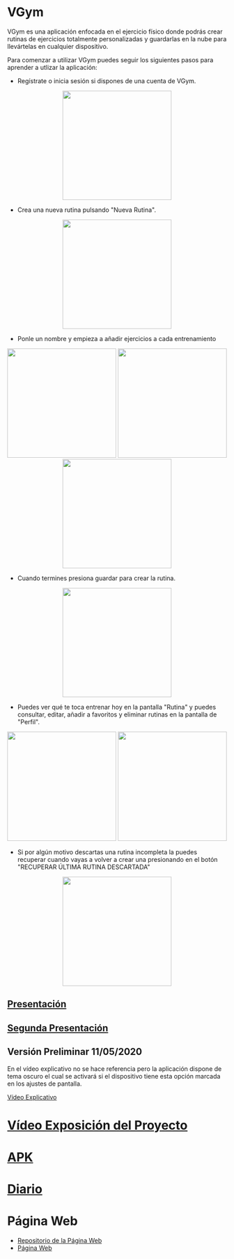 # VGym
VGym es una aplicación enfocada en el ejercicio físico donde podrás crear rutinas de ejercicios totalmente personalizadas y guardarlas en la nube para llevártelas en cualquier dispositivo.

Para comenzar a utilizar VGym puedes seguir los siguientes pasos para aprender a utlizar la aplicación:

* Regístrate o inicia sesión si dispones de una cuenta de VGym.

<p align="center">
  <img width="250" heigth="250" src="https://github.com/AlvaroCamposVega/VGym/blob/master/img/tutorial12.png">
</p>

* Crea una nueva rutina pulsando "Nueva Rutina".

<p align="center">
  <img width="250" heigth="250" src="https://github.com/AlvaroCamposVega/VGym/blob/master/img/tutorial1.png">
</p>

* Ponle un nombre y empieza a añadir ejercicios a cada entrenamiento

<p align="center">
  <img width="250" heigth="250" src="https://github.com/AlvaroCamposVega/VGym/blob/master/img/tutorial2.png">
  <img width="250" heigth="250" src="https://github.com/AlvaroCamposVega/VGym/blob/master/img/tutorial3.png">
  <img width="250" heigth="250" src="https://github.com/AlvaroCamposVega/VGym/blob/master/img/tutorial6.png">
</p>

* Cuando termines presiona guardar para crear la rutina.

<p align="center">
  <img width="250" heigth="250" src="https://github.com/AlvaroCamposVega/VGym/blob/master/img/tutorial8.png">
</p>

* Puedes ver qué te toca entrenar hoy en la pantalla "Rutina" y puedes consultar, editar, añadir a favoritos y eliminar rutinas en la pantalla de "Perfil".

<p align="center">
  <img width="250" heigth="250" src="https://github.com/AlvaroCamposVega/VGym/blob/master/img/tutorial9.png">
  <img width="250" heigth="250" src="https://github.com/AlvaroCamposVega/VGym/blob/master/img/tutoriall0.png">
</p>

* Si por algún motivo descartas una rutina incompleta la puedes recuperar cuando vayas a volver a crear una presionando en el botón "RECUPERAR ÚLTIMA RUTINA DESCARTADA"

<p align="center">
  <img width="250" heigth="250" src="https://github.com/AlvaroCamposVega/VGym/blob/master/img/tutorial11.png">
</p>

## [Presentación](https://github.com/AlvaroCamposVega/VGym/blob/master/Presentacion%20VGym.pdf)

## [Segunda Presentación](https://github.com/AlvaroCamposVega/VGym/blob/master/Presentacion%20VGym%202.pdf)

## Versión Preliminar 11/05/2020
En el vídeo explicativo no se hace referencia pero la aplicación dispone de tema oscuro el cual se activará si el dispositivo tiene esta opción marcada en los ajustes de pantalla.


[Vídeo Explicativo](https://youtu.be/uRN8YME_WPk)

# [Vídeo Exposición del Proyecto](https://youtu.be/KjkWwK8VBHo)

# [APK](https://github.com/AlvaroCamposVega/VGym/tree/master/android/apk)

# [Diario](https://github.com/AlvaroCamposVega/VGym/blob/master/diario)

# Página Web
* [Repositorio de la Página Web](https://github.com/AlvaroCamposVega/VGym-web)
* [Página Web](https://alvarocamposvega.github.io/VGym-web/)

